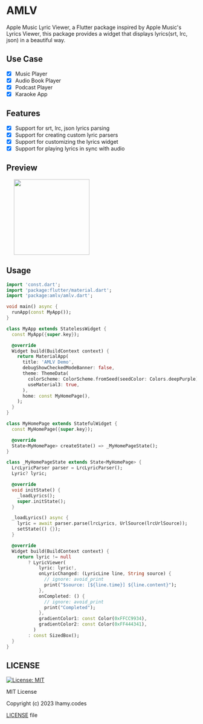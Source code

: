 <!--
This README describes the package. If you publish this package to pub.dev,
this README's contents appear on the landing page for your package.

For information about how to write a good package README, see the guide for
[writing package pages](https://dart.dev/guides/libraries/writing-package-pages).

For general information about developing packages, see the Dart guide for
[creating packages](https://dart.dev/guides/libraries/create-library-packages)
and the Flutter guide for
[developing packages and plugins](https://flutter.dev/developing-packages).
-->

# AMLV

Apple Music Lyric Viewer, a Flutter package inspired by Apple Music's Lyrics Viewer, this package provides a widget that displays lyrics(srt, lrc, json) in a beautiful way.

## Use Case
- [x] Music Player
- [x] Audio Book Player
- [x] Podcast Player
- [x] Karaoke App

## Features

- [x] Support for srt, lrc, json lyrics parsing
- [x] Support for creating custom lyric parsers
- [x] Support for customizing the lyrics widget
- [x] Support for playing lyrics in sync with audio

## Preview

<p>
    <img src="https://raw.githubusercontent.com/lhamycodes/amlv/master/preview/demo.gif" width="200px" height="auto" hspace="20"/>
</p>

## Usage

```dart
import 'const.dart';
import 'package:flutter/material.dart';
import 'package:amlv/amlv.dart';

void main() async {
  runApp(const MyApp());
}

class MyApp extends StatelessWidget {
  const MyApp({super.key});

  @override
  Widget build(BuildContext context) {
    return MaterialApp(
      title: 'AMLV Demo',
      debugShowCheckedModeBanner: false,
      theme: ThemeData(
        colorScheme: ColorScheme.fromSeed(seedColor: Colors.deepPurple),
        useMaterial3: true,
      ),
      home: const MyHomePage(),
    );
  }
}

class MyHomePage extends StatefulWidget {
  const MyHomePage({super.key});

  @override
  State<MyHomePage> createState() => _MyHomePageState();
}

class _MyHomePageState extends State<MyHomePage> {
  LrcLyricParser parser = LrcLyricParser();
  Lyric? lyric;

  @override
  void initState() {
    _loadLyrics();
    super.initState();
  }

  _loadLyrics() async {
    lyric = await parser.parse(lrcLyrics, UrlSource(lrcUrlSource));
    setState(() {});
  }

  @override
  Widget build(BuildContext context) {
    return lyric != null
        ? LyricViewer(
            lyric: lyric!,
            onLyricChanged: (LyricLine line, String source) {
              // ignore: avoid_print
              print("$source: [${line.time}] ${line.content}");
            },
            onCompleted: () {
              // ignore: avoid_print
              print("Completed");
            },
            gradientColor1: const Color(0xFFCC9934),
            gradientColor2: const Color(0xFF444341),
          )
        : const SizedBox();
  }
}
```

## LICENSE
[![License: MIT](https://img.shields.io/badge/License-MIT-yellow.svg)](https://opensource.org/licenses/MIT)

MIT License

Copyright (c) 2023 lhamy.codes

[LICENSE](/LICENSE) file

